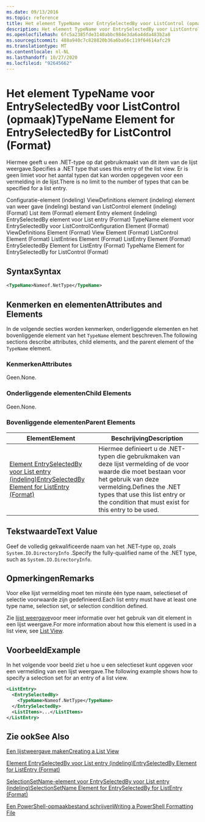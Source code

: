 ```yaml
---
ms.date: 09/13/2016
ms.topic: reference
title: Het element TypeName voor EntrySelectedBy voor ListControl (opmaak)
description: Het element TypeName voor EntrySelectedBy voor ListControl (opmaak)
ms.openlocfilehash: 6fc5a2385fde3140abbc984e3da6a4dda483b2a8
ms.sourcegitcommit: 488a940c7c828820b36a6ba56c119f64614afc29
ms.translationtype: MT
ms.contentlocale: nl-NL
ms.lasthandoff: 10/27/2020
ms.locfileid: "92645662"
---
```

# <a name="typename-element-for-entryselectedby-for-listcontrol-format"></a><span data-ttu-id="0c8ad-103">Het element TypeName voor EntrySelectedBy voor ListControl (opmaak)</span><span class="sxs-lookup"><span data-stu-id="0c8ad-103">TypeName Element for EntrySelectedBy for ListControl (Format)</span></span>

<span data-ttu-id="0c8ad-104">Hiermee geeft u een .NET-type op dat gebruikmaakt van dit item van de lijst weergave.</span><span class="sxs-lookup"><span data-stu-id="0c8ad-104">Specifies a .NET type that uses this entry of the list view.</span></span> <span data-ttu-id="0c8ad-105">Er is geen limiet voor het aantal typen dat kan worden opgegeven voor een vermelding in de lijst.</span><span class="sxs-lookup"><span data-stu-id="0c8ad-105">There is no limit to the number of types that can be specified for a list entry.</span></span>

<span data-ttu-id="0c8ad-106">Configuratie-element (indeling) ViewDefinitions element (indeling) element van weer gave (indeling) bestand van ListControl element (indeling) (Format) List item (Format) element Entry element (indeling) EntrySelectedBy element voor List entry (Format) TypeName element voor EntrySelectedBy voor ListControl</span><span class="sxs-lookup"><span data-stu-id="0c8ad-106">Configuration Element (Format) ViewDefinitions Element (Format) View Element (Format) ListControl Element (Format) ListEntries Element (Format) ListEntry Element (Format) EntrySelectedBy Element for ListEntry (Format) TypeName Element for EntrySelectedBy for ListControl (Format)</span></span>

## <a name="syntax"></a><span data-ttu-id="0c8ad-107">Syntax</span><span class="sxs-lookup"><span data-stu-id="0c8ad-107">Syntax</span></span>

```xml
<TypeName>Nameof.NetType</TypeName>
```

## <a name="attributes-and-elements"></a><span data-ttu-id="0c8ad-108">Kenmerken en elementen</span><span class="sxs-lookup"><span data-stu-id="0c8ad-108">Attributes and Elements</span></span>

<span data-ttu-id="0c8ad-109">In de volgende secties worden kenmerken, onderliggende elementen en het bovenliggende element van het `TypeName` element beschreven.</span><span class="sxs-lookup"><span data-stu-id="0c8ad-109">The following sections describe attributes, child elements, and the parent element of the `TypeName` element.</span></span>

### <a name="attributes"></a><span data-ttu-id="0c8ad-110">Kenmerken</span><span class="sxs-lookup"><span data-stu-id="0c8ad-110">Attributes</span></span>

<span data-ttu-id="0c8ad-111">Geen.</span><span class="sxs-lookup"><span data-stu-id="0c8ad-111">None.</span></span>

### <a name="child-elements"></a><span data-ttu-id="0c8ad-112">Onderliggende elementen</span><span class="sxs-lookup"><span data-stu-id="0c8ad-112">Child Elements</span></span>

<span data-ttu-id="0c8ad-113">Geen.</span><span class="sxs-lookup"><span data-stu-id="0c8ad-113">None.</span></span>

### <a name="parent-elements"></a><span data-ttu-id="0c8ad-114">Bovenliggende elementen</span><span class="sxs-lookup"><span data-stu-id="0c8ad-114">Parent Elements</span></span>

|<span data-ttu-id="0c8ad-115">Element</span><span class="sxs-lookup"><span data-stu-id="0c8ad-115">Element</span></span>|<span data-ttu-id="0c8ad-116">Beschrijving</span><span class="sxs-lookup"><span data-stu-id="0c8ad-116">Description</span></span>|
|-------------|-----------------|
|[<span data-ttu-id="0c8ad-117">Element EntrySelectedBy voor List entry (indeling)</span><span class="sxs-lookup"><span data-stu-id="0c8ad-117">EntrySelectedBy Element for ListEntry (Format)</span></span>](./entryselectedby-element-for-listentry-for-listcontrol-format.md)|<span data-ttu-id="0c8ad-118">Hiermee definieert u de .NET-typen die gebruikmaken van deze lijst vermelding of de voor waarde die moet bestaan voor het gebruik van deze vermelding.</span><span class="sxs-lookup"><span data-stu-id="0c8ad-118">Defines the .NET types that use this list entry or the condition that must exist for this entry to be used.</span></span>|

## <a name="text-value"></a><span data-ttu-id="0c8ad-119">Tekstwaarde</span><span class="sxs-lookup"><span data-stu-id="0c8ad-119">Text Value</span></span>

<span data-ttu-id="0c8ad-120">Geef de volledig gekwalificeerde naam van het .NET-type op, zoals `System.IO.DirectoryInfo` .</span><span class="sxs-lookup"><span data-stu-id="0c8ad-120">Specify the fully-qualified name of the .NET type, such as `System.IO.DirectoryInfo`.</span></span>

## <a name="remarks"></a><span data-ttu-id="0c8ad-121">Opmerkingen</span><span class="sxs-lookup"><span data-stu-id="0c8ad-121">Remarks</span></span>

<span data-ttu-id="0c8ad-122">Voor elke lijst vermelding moet ten minste één type naam, selectieset of selectie voorwaarde zijn gedefinieerd.</span><span class="sxs-lookup"><span data-stu-id="0c8ad-122">Each list entry must have at least one type name, selection set, or selection condition defined.</span></span>

<span data-ttu-id="0c8ad-123">Zie [lijst weergave](./creating-a-list-view.md)voor meer informatie over het gebruik van dit element in een lijst weergave.</span><span class="sxs-lookup"><span data-stu-id="0c8ad-123">For more information about how this element is used in a list view, see [List View](./creating-a-list-view.md).</span></span>

## <a name="example"></a><span data-ttu-id="0c8ad-124">Voorbeeld</span><span class="sxs-lookup"><span data-stu-id="0c8ad-124">Example</span></span>

<span data-ttu-id="0c8ad-125">In het volgende voor beeld ziet u hoe u een selectieset kunt opgeven voor een vermelding van een lijst weergave.</span><span class="sxs-lookup"><span data-stu-id="0c8ad-125">The following example shows how to specify a selection set for an entry of a list view.</span></span>

```xml
<ListEntry>
  <EntrySelectedBy>
    <TypeName>Nameof.NetType</TypeName>
  </EntrySelectedBy>
  <ListItems>...</ListItems>
</ListEntry>
```

## <a name="see-also"></a><span data-ttu-id="0c8ad-126">Zie ook</span><span class="sxs-lookup"><span data-stu-id="0c8ad-126">See Also</span></span>

[<span data-ttu-id="0c8ad-127">Een lijstweergave maken</span><span class="sxs-lookup"><span data-stu-id="0c8ad-127">Creating a List View</span></span>](./creating-a-list-view.md)

[<span data-ttu-id="0c8ad-128">Element EntrySelectedBy voor List entry (indeling)</span><span class="sxs-lookup"><span data-stu-id="0c8ad-128">EntrySelectedBy Element for ListEntry (Format)</span></span>](./entryselectedby-element-for-listentry-for-listcontrol-format.md)

[<span data-ttu-id="0c8ad-129">SelectionSetName-element voor EntrySelectedBy voor List entry (indeling)</span><span class="sxs-lookup"><span data-stu-id="0c8ad-129">SelectionSetName Element for EntrySelectedBy for ListEntry (Format)</span></span>](./selectionsetname-element-for-entryselectedby-for-listcontrol-format.md)

[<span data-ttu-id="0c8ad-130">Een PowerShell-opmaakbestand schrijven</span><span class="sxs-lookup"><span data-stu-id="0c8ad-130">Writing a PowerShell Formatting File</span></span>](./writing-a-powershell-formatting-file.md)
